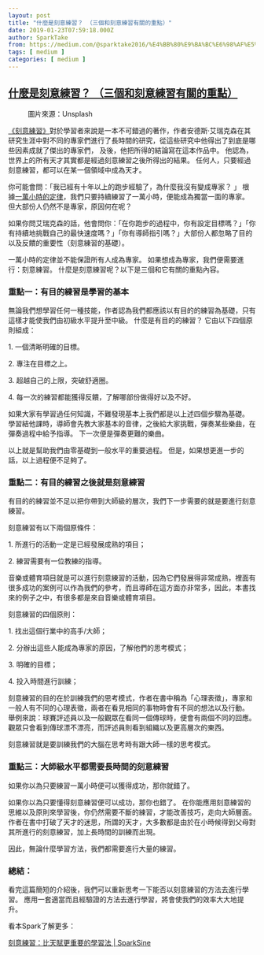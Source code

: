 ```yaml
---
layout: post
title: "什麼是刻意練習？ （三個和刻意練習有關的重點）"
date: 2019-01-23T07:59:18.000Z
author: SparkTake
from: https://medium.com/@sparktake2016/%E4%BB%80%E9%BA%BC%E6%98%AF%E5%88%BB%E6%84%8F%E7%B7%B4%E7%BF%92-%E4%B8%89%E5%80%8B%E5%92%8C%E5%88%BB%E6%84%8F%E7%B7%B4%E7%BF%92%E6%9C%89%E9%97%9C%E7%9A%84%E9%87%8D%E9%BB%9E-616fd647b68?source=rss-8971a0b791db------2
tags: [ medium ]
categories: [ medium ]
---
```

<!--1548230358000-->
[什麼是刻意練習？ （三個和刻意練習有關的重點）](https://medium.com/@sparktake2016/%E4%BB%80%E9%BA%BC%E6%98%AF%E5%88%BB%E6%84%8F%E7%B7%B4%E7%BF%92-%E4%B8%89%E5%80%8B%E5%92%8C%E5%88%BB%E6%84%8F%E7%B7%B4%E7%BF%92%E6%9C%89%E9%97%9C%E7%9A%84%E9%87%8D%E9%BB%9E-616fd647b68?source=rss-8971a0b791db------2)
------

<div>
<figure><img alt="" src="https://cdn-images-1.medium.com/max/1024/1*owFsbSQ9fvGeVnEaDBUyAg.jpeg" /><figcaption>圖片來源：Unsplash</figcaption></figure><p><a href="https://www.books.com.tw/products/0010752714">《刻意練習》</a>對於學習者來說是一本不可錯過的著作，作者安德斯‧艾瑞克森在其研究生涯中對不同的專家們進行了長時間的研究，從這些研究中他得出了到底是哪些因素成就了傑出的專家們， 及後，他把所得的結論寫在這本作品中。 他認為，世界上的所有天才其實都是經過刻意練習之後所得出的結果。 任何人，只要經過刻意練習，都可以在某一個領域中成為天才。</p><p>你可能會問：「我已經有十年以上的跑步經驗了，為什麼我沒有變成專家？ 」 根據<a href="https://www.books.com.tw/products/CN11112124">一萬小時的定律</a>，我們只要持續練習了一萬小時，便能成為獨當一面的專家。 但大部份人仍然不是專家，原因何在呢？</p><p>如果你問艾瑞克森的話，他會問你：「在你跑步的過程中，你有設定目標嗎？」「你有持續地挑戰自己的最快速度嗎？」「你有導師指引嗎？」大部份人都忽略了目的以及反饋的重要性（刻意練習的基礎）。</p><p>一萬小時的定律並不能保證所有人成為專家。 如果想成為專家，我們便需要進行：刻意練習。 什麼是刻意練習呢？以下是三個和它有關的重點內容。</p><h3>重點一：有目的練習是學習的基本</h3><p>無論我們想學習任何一種技能，作者認為我們都應該以有目的的練習為基礎，只有這樣才能使我們由初級水平提升至中級。 什麼是有目的的練習？ 它由以下四個原則組成：</p><p>1. 一個清晰明確的目標。</p><p>2. 專注在目標之上。</p><p>3. 超越自己的上限，突破舒適圈。</p><p>4. 每一次的練習都能獲得反饋，了解哪部份做得好以及不好。</p><p>如果大家有學習過任何知識，不難發現基本上我們都是以上述四個步驟為基礎。 學習結他課時，導師會先教大家基本的音律，之後給大家挑戰，彈奏某些樂曲，在彈奏過程中給予指導。 下一次便是彈奏更難的樂曲。</p><p>以上就是幫助我們由零基礎到一般水平的重要過程。 但是，如果想更進一步的話，以上過程便不足夠了。</p><h3>重點二：有目的練習之後就是刻意練習</h3><p>有目的的練習並不足以把你帶到大師級的層次，我們下一步需要的就是要進行刻意練習。</p><p>刻意練習有以下兩個原條件：</p><p>1. 所進行的活動一定是已經發展成熟的項目；</p><p>2. 練習需要有一位教練的指導。</p><p>音樂或體育項目就是可以進行刻意練習的活動，因為它們發展得非常成熟，裡面有很多成功的案例可以作為我們的參考，而且導師在這方面亦非常多，因此，本書找來的例子之中，有很多都是來自音樂或體育項目。</p><p>刻意練習的四個原則：</p><p>1. 找出這個行業中的高手/大師；</p><p>2. 分辦出這些人能成為專家的原因，了解他們的思考模式；</p><p>3. 明確的目標；</p><p>4. 投入時間進行訓練；</p><p>刻意練習的目的在於訓練我們的思考模式，作者在書中稱為「心理表徵」，專家和一般人有不同的心理表徵，兩者在看見相同的事物時會有不同的想法以及行動。 舉例來說：球賽評述員以及一般觀眾在看同一個傳球時，便會有兩個不同的回應。 觀眾只會看到傳球漂不漂亮，而評述員則看到組織以及更高層次的東西。</p><p>刻意練習就是要訓練我們的大腦在思考時有跟大師一樣的思考模式。</p><h3>重點三：大師級水平都需要長時間的刻意練習</h3><p>如果你以為只要練習一萬小時便可以獲得成功，那你就錯了。</p><p>如果你以為只要懂得刻意練習便可以成功，那你也錯了。 在你能應用刻意練習的思維以及原則來學習後，你仍然需要不斷的練習，才能改善技巧，走向大師層面。 作者在書中打破了天才的迷思，所謂的天才，大多數都是由於在小時候得到父母對其所進行的刻意練習，加上長時間的訓練而出現。</p><p>因此，無論什麼學習方法，我們都需要進行大量的練習。</p><h3>總結：</h3><p>看完這篇簡短的介紹後，我們可以重新思考一下能否以刻意練習的方法去進行學習。 應用一套適當而且經驗證的方法去進行學習，將會使我們的效率大大地提升。</p><p>看本Spark了解更多：</p><p><a href="https://www.sparksine.com/%E5%88%BB%E6%84%8F%E7%B7%B4%E7%BF%92%EF%BC%9A%E6%AF%94%E5%A4%A9%E8%B3%A6%E6%9B%B4%E9%87%8D%E8%A6%81%E7%9A%84%E5%AD%B8%E7%BF%92%E6%B3%95/">刻意練習：比天賦更重要的學習法 | SparkSine</a></p><img src="https://medium.com/_/stat?event=post.clientViewed&referrerSource=full_rss&postId=616fd647b68" width="1" height="1" alt="">
</div>
